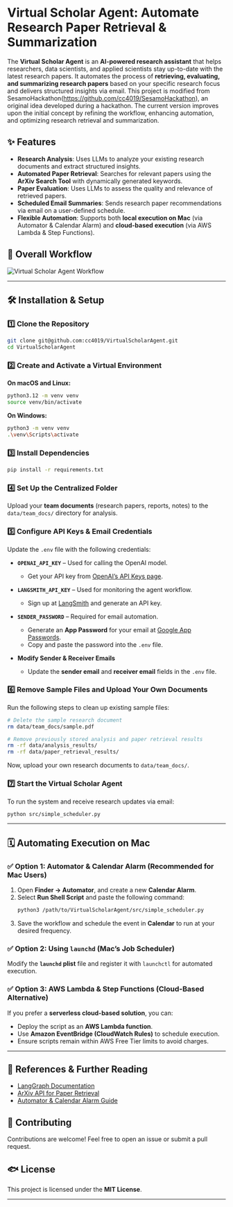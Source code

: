 # **Virtual Scholar Agent: Automate Research Paper Retrieval & Summarization**  

The **Virtual Scholar Agent** is an **AI-powered research assistant** that helps researchers, data scientists, and applied scientists stay up-to-date with the latest research papers. It automates the process of **retrieving, evaluating, and summarizing research papers** based on your specific research focus and delivers structured insights via email. 
This project is modified from SesamoHackathon(https://github.com/cc4019/SesamoHackathon), an original idea developed during a hackathon. The current version improves upon the initial concept by refining the workflow, enhancing automation, and optimizing research retrieval and summarization.

## **✨ Features**  
- **Research Analysis**: Uses LLMs to analyze your existing research documents and extract structured insights.  
- **Automated Paper Retrieval**: Searches for relevant papers using the **ArXiv Search Tool** with dynamically generated keywords.  
- **Paper Evaluation**: Uses LLMs to assess the quality and relevance of retrieved papers.  
- **Scheduled Email Summaries**: Sends research paper recommendations via email on a user-defined schedule.  
- **Flexible Automation**: Supports both **local execution on Mac** (via Automator & Calendar Alarm) and **cloud-based execution** (via AWS Lambda & Step Functions).


## **📌 Overall Workflow**  
![Virtual Scholar Agent Workflow](https://github.com/user-attachments/assets/4b0ee1bd-b2a9-4ba9-8de7-217bbd2ac2e0)  

---

## **🛠 Installation & Setup**  

### **1️⃣ Clone the Repository**  
```bash
git clone git@github.com:cc4019/VirtualScholarAgent.git
cd VirtualScholarAgent
```

### **2️⃣ Create and Activate a Virtual Environment**  

**On macOS and Linux:**  
```bash
python3.12 -m venv venv
source venv/bin/activate
```

**On Windows:**  
```bash
python3 -m venv venv
.\venv\Scripts\activate
```

### **3️⃣ Install Dependencies**  
```bash
pip install -r requirements.txt
```

### **4️⃣ Set Up the Centralized Folder**  
Upload your **team documents** (research papers, reports, notes) to the `data/team_docs/` directory for analysis.

### **5️⃣ Configure API Keys & Email Credentials**  

Update the `.env` file with the following credentials:  

- **`OPENAI_API_KEY`** – Used for calling the OpenAI model.  
  - Get your API key from [OpenAI’s API Keys page](https://platform.openai.com/signup/).  

- **`LANGSMITH_API_KEY`** – Used for monitoring the agent workflow.  
  - Sign up at [LangSmith](https://smith.langchain.com/) and generate an API key.  

- **`SENDER_PASSWORD`** – Required for email automation.  
  - Generate an **App Password** for your email at [Google App Passwords](https://myaccount.google.com/apppasswords).  
  - Copy and paste the password into the `.env` file.  

- **Modify Sender & Receiver Emails**  
  - Update the **sender email** and **receiver email** fields in the `.env` file.  

### **6️⃣ Remove Sample Files and Upload Your Own Documents**  

Run the following steps to clean up existing sample files:  

```bash
# Delete the sample research document
rm data/team_docs/sample.pdf

# Remove previously stored analysis and paper retrieval results
rm -rf data/analysis_results/
rm -rf data/paper_retrieval_results/
```

Now, upload your own research documents to `data/team_docs/`.  

### **7️⃣ Start the Virtual Scholar Agent**  

To run the system and receive research updates via email:  
```bash
python src/simple_scheduler.py
```

---

## **🗓 Automating Execution on Mac**  

### **✅ Option 1: Automator & Calendar Alarm (Recommended for Mac Users)**  
1. Open **Finder → Automator**, and create a new **Calendar Alarm**.  
2. Select **Run Shell Script** and paste the following command:  
   ```bash
   python3 /path/to/VirtualScholarAgent/src/simple_scheduler.py
   ```  
3. Save the workflow and schedule the event in **Calendar** to run at your desired frequency.  

### **✅ Option 2: Using `launchd` (Mac’s Job Scheduler)**  
Modify the **`launchd` plist** file and register it with `launchctl` for automated execution.  

### **✅ Option 3: AWS Lambda & Step Functions (Cloud-Based Alternative)**  
If you prefer a **serverless cloud-based solution**, you can:  
- Deploy the script as an **AWS Lambda function**.  
- Use **Amazon EventBridge (CloudWatch Rules)** to schedule execution.  
- Ensure scripts remain within AWS Free Tier limits to avoid charges.  

---

## **📌 References & Further Reading**  
- [LangGraph Documentation](https://github.com/langchain-ai/langgraph)  
- [ArXiv API for Paper Retrieval](https://arxiv.org/help/api/index)  
- [Automator & Calendar Alarm Guide](https://support.apple.com/guide/automator/welcome/mac)  

## **🙌 Contributing**  
Contributions are welcome! Feel free to open an issue or submit a pull request.  

## **🐟 License**  
This project is licensed under the **MIT License**.  

---
